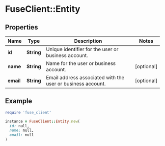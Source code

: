 # FuseClient::Entity

## Properties

| Name | Type | Description | Notes |
| ---- | ---- | ----------- | ----- |
| **id** | **String** | Unique identifier for the user or business account. |  |
| **name** | **String** | Name for the user or business account. | [optional] |
| **email** | **String** | Email address associated with the user or business account. | [optional] |

## Example

```ruby
require 'fuse_client'

instance = FuseClient::Entity.new(
  id: null,
  name: null,
  email: null
)
```


